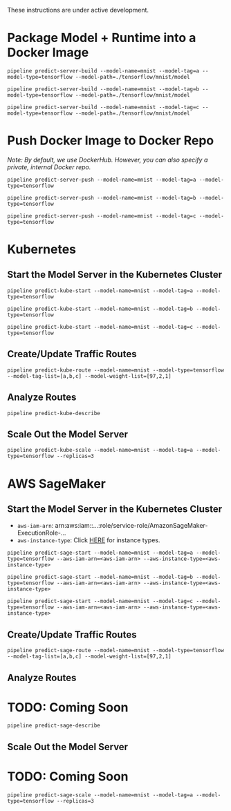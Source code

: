 These instructions are under active development.

# Package Model + Runtime into a Docker Image
```
pipeline predict-server-build --model-name=mnist --model-tag=a --model-type=tensorflow --model-path=./tensorflow/mnist/model
```
```
pipeline predict-server-build --model-name=mnist --model-tag=b --model-type=tensorflow --model-path=./tensorflow/mnist/model
```
```
pipeline predict-server-build --model-name=mnist --model-tag=c --model-type=tensorflow --model-path=./tensorflow/mnist/model
```

# Push Docker Image to Docker Repo
_Note:  By default, we use DockerHub.  However, you can also specify a private, internal Docker repo._
```
pipeline predict-server-push --model-name=mnist --model-tag=a --model-type=tensorflow
```
```
pipeline predict-server-push --model-name=mnist --model-tag=b --model-type=tensorflow 
```
```
pipeline predict-server-push --model-name=mnist --model-tag=c --model-type=tensorflow 
```

# Kubernetes
## Start the Model Server in the Kubernetes Cluster
```
pipeline predict-kube-start --model-name=mnist --model-tag=a --model-type=tensorflow 
```
```
pipeline predict-kube-start --model-name=mnist --model-tag=b --model-type=tensorflow 
```
```
pipeline predict-kube-start --model-name=mnist --model-tag=c --model-type=tensorflow 
```

## Create/Update Traffic Routes
```
pipeline predict-kube-route --model-name=mnist --model-type=tensorflow --model-tag-list=[a,b,c] --model-weight-list=[97,2,1]
```

## Analyze Routes
```
pipeline predict-kube-describe
```

## Scale Out the Model Server
```
pipeline predict-kube-scale --model-name=mnist --model-tag=a --model-type=tensorflow --replicas=3
```

# AWS SageMaker 
## Start the Model Server in the Kubernetes Cluster
* `aws-iam-arn`: arn:aws:iam::...:role/service-role/AmazonSageMaker-ExecutionRole-...
* `aws-instance-type`: Click [HERE](https://aws.amazon.com/sagemaker/pricing/instance-types/) for instance types.
```
pipeline predict-sage-start --model-name=mnist --model-tag=a --model-type=tensorflow --aws-iam-arn=<aws-iam-arn> --aws-instance-type=<aws-instance-type>
```
```
pipeline predict-sage-start --model-name=mnist --model-tag=b --model-type=tensorflow --aws-iam-arn=<aws-iam-arn> --aws-instance-type=<aws-instance-type>
```
```
pipeline predict-sage-start --model-name=mnist --model-tag=c --model-type=tensorflow --aws-iam-arn=<aws-iam-arn> --aws-instance-type=<aws-instance-type>
```

## Create/Update Traffic Routes
```
pipeline predict-sage-route --model-name=mnist --model-type=tensorflow --model-tag-list=[a,b,c] --model-weight-list=[97,2,1]
```

## Analyze Routes
# TODO:  Coming Soon
```
pipeline predict-sage-describe
```

## Scale Out the Model Server
# TODO:  Coming Soon
```
pipeline predict-sage-scale --model-name=mnist --model-tag=a --model-type=tensorflow --replicas=3
```
